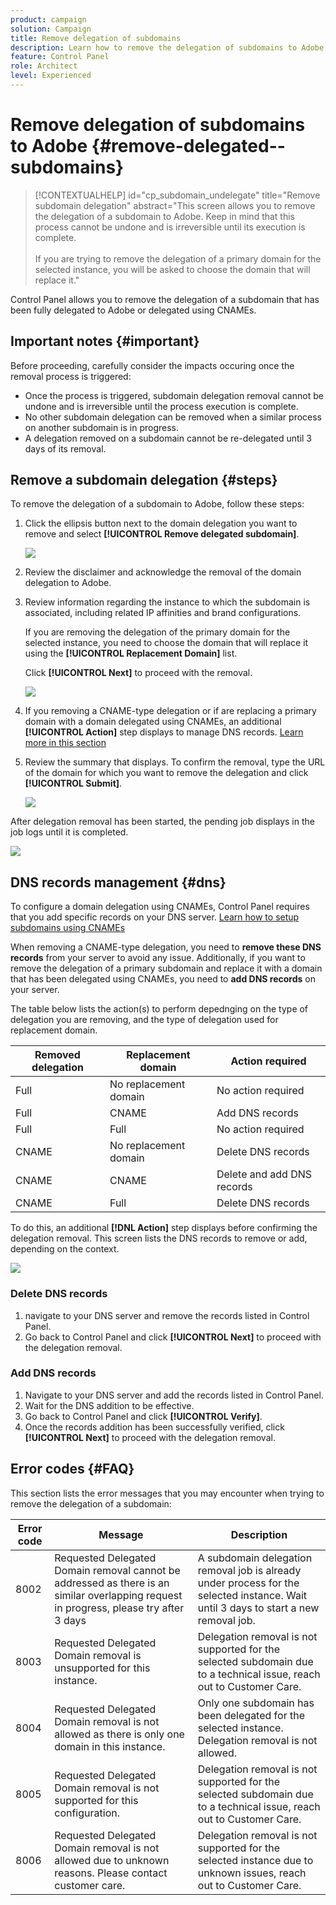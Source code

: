 ```yaml
---
product: campaign
solution: Campaign 
title: Remove delegation of subdomains
description: Learn how to remove the delegation of subdomains to Adobe.
feature: Control Panel
role: Architect
level: Experienced
---
```

# Remove delegation of subdomains to Adobe {#remove-delegated--subdomains}

>[!CONTEXTUALHELP]
>id="cp_subdomain_undelegate"
>title="Remove subdomain delegation"
>abstract="This screen allows you to remove the delegation of a subdomain to Adobe. Keep in mind that this process cannot be undone and is irreversible until its execution is complete.<br><br>If you are trying to remove the delegation of a primary domain for the selected instance, you will be asked to choose the domain that will replace it."

Control Panel allows you to remove the delegation of a subdomain that has been fully delegated to Adobe or delegated using CNAMEs.

## Important notes {#important}

Before proceeding, carefully consider the impacts occuring once the removal process is triggered:

* Once the process is triggered, subdomain delegation removal cannot be undone and is irreversible until the process execution is complete.
* No other subdomain delegation can be removed when a similar process on another subdomain is in progress.
* A delegation removed on a subdomain cannot be re-delegated until 3 days of its removal.

## Remove a subdomain delegation {#steps}

To remove the delegation of a subdomain to Adobe, follow these steps:

1. Click the ellipsis button next to the domain delegation you want to remove and select **[!UICONTROL Remove delegated subdomain]**.

    ![](assets/undelegate-subdomain.png)

1. Review the disclaimer and acknowledge the removal of the domain delegation to Adobe.

1. Review information regarding the instance to which the subdomain is associated, including related IP affinities and brand configurations.

    If you are removing the delegation of the primary domain for the selected instance, you need to choose the domain that will replace it using the **[!UICONTROL Replacement Domain]** list.
    
    Click **[!UICONTROL Next]** to proceed with the removal.

    ![](assets/undelegate-subdomain-details.png)

1. If you removing a CNAME-type delegation or if are replacing a primary domain with a domain delegated using CNAMEs, an additional **[!UICONTROL Action]** step displays to manage DNS records. [Learn more in this section](#dns)

1. Review the summary that displays. To confirm the removal, type the URL of the domain for which you want to remove the delegation and click **[!UICONTROL Submit]**.

    ![](assets/undelegate-submit.png)

After delegation removal has been started, the pending job displays in the job logs until it is completed.

![](assets/undelegate-job.png)

## DNS records management {#dns}

To configure a domain delegation using CNAMEs, Control Panel requires that you add specific records on your DNS server. [Learn how to setup subdomains using CNAMEs](setting-up-new-subdomain.md#use-cnames)

When removing a CNAME-type delegation, you need to **remove these DNS records** from your server to avoid any issue. Additionally, if you want to remove the delegation of a primary subdomain and replace it with a domain that has been delegated using CNAMEs, you need to **add DNS records** on your server.  

The table below lists the action(s) to perform depednging on the type of delegation you are removing, and the type of delegation used for replacement domain.

|Removed delegation|Replacement domain|Action required|
|  ---  |  ---  |  ---  |
|Full|No replacement domain|No action required|
|Full|CNAME|Add DNS records|
|Full|Full|No action required|
|CNAME|No replacement domain|Delete DNS records|
|CNAME|CNAME|Delete and add DNS records|
|CNAME|Full|Delete DNS records|

To do this, an additional **[!DNL Action]** step displays before confirming the delegation removal. This screen lists the DNS records to remove or add, depending on the context.

![](assets/action-step.png)

### Delete DNS records

1. navigate to your DNS server and remove the records listed in Control Panel.
1. Go back to Control Panel and click **[!UICONTROL Next]** to proceed with the delegation removal.

### Add DNS records

1. Navigate to your DNS server and add the records listed in Control Panel.
1. Wait for the DNS addition to be effective.
1. Go back to Control Panel and click **[!UICONTROL Verify]**.
1. Once the records addition has been successfully verified, click **[!UICONTROL Next]** to proceed with the delegation removal.  

## Error codes {#FAQ}

This section lists the error messages that you may encounter when trying to remove the delegation of a subdomain:

|Error code|Message|Description|
|  ---  |  ---  |  ---  |
|8002|Requested Delegated Domain removal cannot be addressed as there is an similar overlapping request in progress, please try after 3 days|A subdomain delegation removal job is already under process for the selected instance. Wait until 3 days to start a new removal job.|
|8003|Requested Delegated Domain removal is unsupported for this instance.|Delegation removal is not supported for the selected subdomain due to a technical issue, reach out to Customer Care.|
|8004|Requested Delegated Domain removal is not allowed as there is only one domain in this instance.|Only one subdomain has been delegated for the selected instance. Delegation removal is not allowed.|
|8005|Requested Delegated Domain removal is not supported for this configuration.|Delegation removal is not supported for the selected subdomain due to a technical issue, reach out to Customer Care.|
|8006|Requested Delegated Domain removal is not allowed due to unknown reasons. Please contact customer care.|Delegation removal is not supported for the selected instance due to unknown issues, reach out to Customer Care.|
